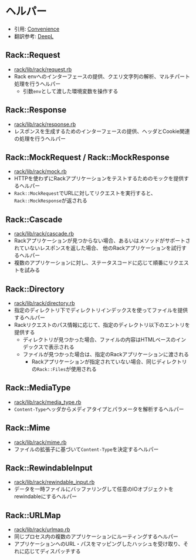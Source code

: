 # ヘルパー
- 引用: [Convenience](https://github.com/rack/rack#convenience-)
- 翻訳参考: [DeepL](https://www.deepl.com/translator)

## Rack::Request
- [rack/lib/rack/request.rb](https://github.com/rack/rack/blob/master/lib/rack/request.rb)
- Rack envへのインターフェースの提供、クエリ文字列の解析、マルチパート処理を行うヘルパー
  - 引数`env`として渡した環境変数を操作する

## Rack::Response
- [rack/lib/rack/response.rb](https://github.com/rack/rack/blob/master/lib/rack/response.rb)
- レスポンスを生成するためのインターフェースの提供、ヘッダとCookie関連の処理を行うヘルパー

## Rack::MockRequest / Rack::MockResponse
- [rack/lib/rack/mock.rb](https://github.com/rack/rack/blob/master/lib/rack/mock.rb)
- HTTPを使わずにRackアプリケーションをテストするためのモックを提供するヘルパー
- `Rack::MockRequest`でURLに対してリクエストを実行すると、`Rack::MockResponse`が返される

## Rack::Cascade
- [rack/lib/rack/cascade.rb](https://github.com/rack/rack/blob/master/lib/rack/cascade.rb)
- Rackアプリケーションが見つからない場合、あるいはメソッドがサポートされていないレスポンスを返した場合、
  他のRackアプリケーションを試行するヘルパー
- 複数のアプリケーションに対し、ステータスコードに応じて順番にリクエストを試みる

## Rack::Directory
- [rack/lib/rack/directory.rb](https://github.com/rack/rack/blob/master/lib/rack/directory.rb)
- 指定のディレクトリ下でディレクトリインデックスを使ってファイルを提供するヘルパー
- Rackリクエストのパス情報に応じて、指定のディレクトリ以下のエントリを提供する
  - ディレクトリが見つかった場合、ファイルの内容はHTMLベースのインデックスで表示される
  - ファイルが見つかった場合は、指定のRackアプリケーションに渡される
    - Rackアプリケーションが指定されていない場合、同じディレクトリの`Rack::Files`が使用される

## Rack::MediaType
- [rack/lib/rack/media_type.rb](https://github.com/rack/rack/blob/master/lib/rack/media_type.rb)
- `Content-Type`ヘッダからメディアタイプとパラメータを解析するヘルパー

## Rack::Mime
- [rack/lib/rack/mime.rb](https://github.com/rack/rack/blob/master/lib/rack/mime.rb)
- ファイルの拡張子に基づいて`Content-Type`を決定するヘルパー

## Rack::RewindableInput
- [rack/lib/rack/rewindable_input.rb](https://github.com/rack/rack/blob/master/lib/rack/rewindable_input.rb)
- データを一時ファイルにバッファリングして任意のIOオブジェクトをrewindableにするヘルパー

## Rack::URLMap
- [rack/lib/rack/urlmap.rb](https://github.com/rack/rack/blob/master/lib/rack/urlmap.rb)
- 同じプロセス内の複数のアプリケーションにルーティングするヘルパー
- アプリケーションへのURL・パスをマッピングしたハッシュを受け取り、それに応じてディスパッチする
